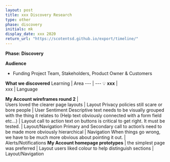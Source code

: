 ```yaml
---
layout: post
title: xxx Discovery Research
type: other
phase: discovery
initials: mk
display_date: xxx 2020
return_url: "https://scotentsd.github.io/export/timeline/"
---
```



**Phase: Discovery**

**Audience**
- Funding Project Team, Stakeholders, Product Owner & Customers

**What we discovered**
Learning | Area
--- | ---
💡  **xxx** |  	
xxx	| Language

**My Account wireframes round 2** |   	
Users loved the clearer page layouts	| Layout
Privacy policies still scare or bore people	| User Sentiment
Descriptive text needs to be visually grouped with the thing it relates to (Help text obviously connected with a form field etc…)	| Layout
call to action text on buttons is critical to get right. It must be tested. 	| Layout/Navigation
Primary and Secondary call to action’s need to be made more obviously hierarchical	| Navigation
When things go wrong, we have to be much more obvious about pointing it out. 	| Alerts/Notifications
**My Account homepage prototypes**  	| 
the simplest page was preferred	| Layout
users liked colour to help distinguish sections	| Layout/Navigation


<!--more-->
